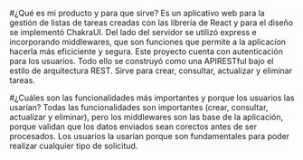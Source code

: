 #¿Qué es mi producto y para que sirve? Es un aplicativo web para la gestión de listas de tareas creadas con las librería de React y para el diseño se implementó ChakraUI. Del lado del servidor se utilizó express e incorporando middlewares, que son funciones que permite a la aplicacíon hacerla más eficiciente y segura. Este proyecto cuenta con autenticación para los usuarios. Todo ello se construyó como una APIRESTful bajo el estilo de arquitectura REST. Sirve para crear, consultar, actualizar y eliminar tareas.

#¿Cuáles son las funcionalidades más importantes y porque los usuarios las usarían? Todas las funcionalidades son importantes (crear, consultar, actualizar y eliminar), pero los middlewares son las base de la aplicación, porque validan que los datos enviados sean corectos antes de ser procesados. Los usuarios la usarían porque son fundamentales para poder realizar cualquier tipo de solicitud.